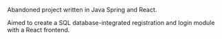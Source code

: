 Abandoned project written in Java Spring and React.

Aimed to create a SQL database-integrated registration and login module with a React frontend.
